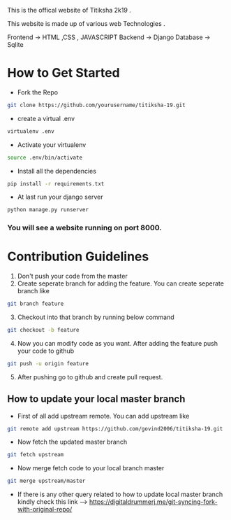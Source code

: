 This is the  offical website of Titiksha 2k19 .

This website is made up of various web Technologies .

Frontend -> HTML ,CSS , JAVASCRIPT
Backend  -> Django
Database -> Sqlite  

# How to Get Started
* Fork the Repo
```bash
git clone https://github.com/yourusername/titiksha-19.git
```
* create a virtual .env
```bash
virtualenv .env
```
* Activate your virtualenv

```bash
source .env/bin/activate
```

* Install all the dependencies

```bash
pip install -r requirements.txt
```

* At last run your django server

```bash
python manage.py runserver
```

### You will see a website running on port 8000.

# Contribution Guidelines
1. Don't push your code from the master
1. Create seperate branch for adding the feature. You can create seperate branch like
```bash
git branch feature
```
3. Checkout into that branch by running below command
```bash
git checkout -b feature
```
4. Now you can modify code as you want. After adding the feature push your code to github
```bash
git push -u origin feature
```
5. After pushing go to github and create pull request.

## How to update your local master branch
* First of all add upstream remote. You can add upstream like
```bash
git remote add upstream https://github.com/govind2006/titiksha-19.git
```
* Now fetch the updated master branch
```bash
git fetch upstream
```
* Now merge fetch code to your local branch master
```bash
git merge upstream/master
```
* If there is any other query related to how to update local master branch kindly check this link --> https://digitaldrummerj.me/git-syncing-fork-with-original-repo/ 




